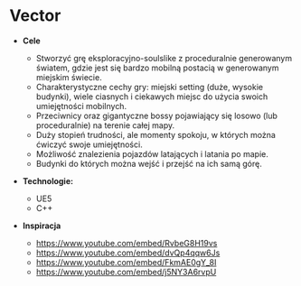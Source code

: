 # Vector

- **Cele**
	- Stworzyć grę eksploracyjno-soulslike z proceduralnie generowanym światem, gdzie jest się bardzo mobilną postacią w generowanym miejskim świecie. 
	- Charakterystyczne cechy gry: miejski setting (duże, wysokie budynki), wiele ciasnych i ciekawych miejsc do użycia swoich umiejętności mobilnych. 
	- Przeciwnicy oraz gigantyczne bossy pojawiający się losowo (lub proceduralnie) na terenie całej mapy. 
	- Duży stopień trudności, ale momenty spokoju, w których można ćwiczyć swoje umiejętności. 
	- Możliwość znalezienia pojazdów latających i latania po mapie.
	- Budynki do których można wejść i przejść na ich samą górę.

- **Technologie:**
	- UE5
	- C++

- **Inspiracja**
	- https://www.youtube.com/embed/RvbeG8H19vs
	- https://www.youtube.com/embed/dvQp4qqw6Js
	- https://www.youtube.com/embed/FkmAE0gY_8I
	- https://www.youtube.com/embed/j5NY3A6rvpU
